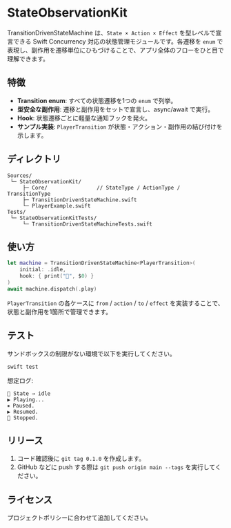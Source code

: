 # StateObservationKit

TransitionDrivenStateMachine は、`State × Action × Effect` を型レベルで宣言できる Swift Concurrency 対応の状態管理モジュールです。各遷移を `enum` で表現し、副作用を遷移単位にひもづけることで、アプリ全体のフローをひと目で理解できます。

## 特徴
- **Transition enum**: すべての状態遷移を1つの `enum` で列挙。
- **型安全な副作用**: 遷移と副作用をセットで宣言し、async/await で実行。
- **Hook**: 状態遷移ごとに軽量な通知フックを発火。
- **サンプル実装**: `PlayerTransition` が状態・アクション・副作用の結び付けを示します。

## ディレクトリ
```
Sources/
 └─ StateObservationKit/
     ├─ Core/                // StateType / ActionType / TransitionType
     ├─ TransitionDrivenStateMachine.swift
     └─ PlayerExample.swift
Tests/
 └─ StateObservationKitTests/
     └─ TransitionDrivenStateMachineTests.swift
```

## 使い方
```swift
let machine = TransitionDrivenStateMachine<PlayerTransition>(
    initial: .idle,
    hook: { print("🎯", $0) }
)
await machine.dispatch(.play)
```
`PlayerTransition` の各ケースに `from` / `action` / `to` / `effect` を実装することで、状態と副作用を1箇所で管理できます。

## テスト
サンドボックスの制限がない環境で以下を実行してください。
```
swift test
```
想定ログ:
```
🎯 State → idle
▶️ Playing...
⏸ Paused.
▶️ Resumed.
🛑 Stopped.
```

## リリース
1. コード確認後に `git tag 0.1.0` を作成します。
2. GitHub などに push する際は `git push origin main --tags` を実行してください。

## ライセンス
プロジェクトポリシーに合わせて追加してください。
